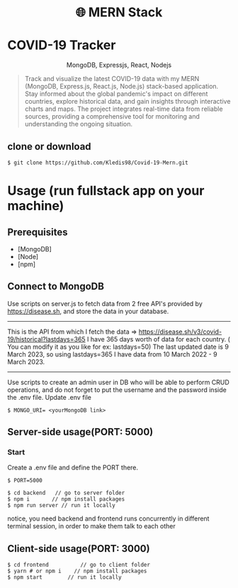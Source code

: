 <h1 align="center">
🌐 MERN Stack 
</h1>
<h1>COVID-19 Tracker
</h1>
<p align="center">
MongoDB, Expressjs, React, Nodejs
</p>

> Track and visualize the latest COVID-19 data with my MERN (MongoDB, Express.js, React.js, Node.js) stack-based application. Stay informed about the global pandemic's impact on different countries, explore historical data, and gain insights through interactive charts and maps. The project integrates real-time data from reliable sources, providing a comprehensive tool for monitoring and understanding the ongoing situation.

## clone or download

```terminal
$ git clone https://github.com/Kledis98/Covid-19-Mern.git
```

# Usage (run fullstack app on your machine)

## Prerequisites

- [MongoDB]
- [Node]
- [npm]

## Connect to MongoDB

Use scripts on server.js to fetch data from 2 free API's provided by https://disease.sh, and store the data in your database.

---

This is the API from which I fetch the data => https://disease.sh/v3/covid-19/historical?lastdays=365
I have 365 days worth of data for each country. ( You can modify it as you like for ex: lastdays=50)
The last updated date is 9 March 2023, so using lastdays=365 I have data from
10 March 2022 - 9 March 2023.

---

Use scripts to create an admin user in DB who will be able to perform CRUD operations, and do not forget to put the username and the password inside the .env file.
Update .env file

```
$ MONGO_URI= <yourMongoDB link>
```

## Server-side usage(PORT: 5000)

### Start

Create a .env file and define the PORT there.

```
$ PORT=5000
```

```terminal
$ cd backend   // go to server folder
$ npm i       // npm install packages
$ npm run server // run it locally
```

notice, you need backend and frontend runs concurrently in different terminal session, in order to make them talk to each other

## Client-side usage(PORT: 3000)

```terminal
$ cd frontend          // go to client folder
$ yarn # or npm i    // npm install packages
$ npm start        // run it locally

```
